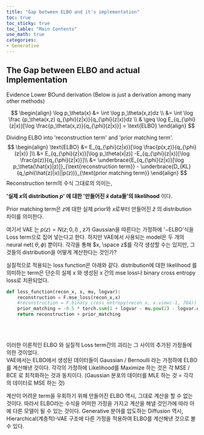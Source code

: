 ```yaml
---
title: "Gap between ELBO and it's implementation"
toc: true
toc_sticky: true
toc_lable: "Main Contents"
use_math: true
categories:
- Generative
---
```


## The Gap between ELBO and actual Implementation

Evidence Lower BOund derivation 
(Below is just a derivation among many other methods)

$$
\begin{align}
 \log p_\theta(x) &= \int \log p_\theta(x,z)dz \\
&= \int \log \frac {p_\theta(x,z) q_{\phi}(z|x)}{q_{\phi}(z|x)}dz \\
& \geq \log E_{q_{\phi}(z|x)}[\log \frac{p_\theta(x,z)}{q_{\phi}(z|x)}] = \text{ELBO}
\end{align}
$$


Dividing ELBO into 'reconstruction term' and 'prior matching term'. 
$$
\begin{align}
\text{ELBO} &= E_{q_{\phi}(z|x)}[\log \frac{p(x,z)}{q_{\phi}(z|x)} ]\\
		&= E_{q_{\phi}(z|x)}[\log p_\theta(x|z)] -E_{q_{\phi}(z|x)}[\log \frac{p(z)}{q_{\phi}(z|x)}]\\
		&= \underbrace{E_{q_{\phi}(z|x)}[\log p_\theta(\hat{x}|z)]}_{\text{reconstruction term}} - \underbrace{D_{KL}(q_\phi(\hat{z}|x)||p(z))}_{\text{prior matching term}}
\end{align}
$$
Reconstruction term의 수식 그대로의 의미는,

**'실제 $x$의 distribution $p$' 에 대한 '만들어진 $\hat{x}$ data들'의 likelihood** 이다.

Prior matching term은 $z$에 대한 실제 prior와 $x$로부터 만들어진 $\hat{z}$ 의 distribution 차이를 의미한다. 

여기서 VAE 는 $p(z)=N(z;0,I)$ , z가 Gaussian을 따른다는 가정하에 '$-\text{ELBO}$'식을 Loss term으로 집어 넣는다고 한다. 하지만 VAE에서 사용되는 model은 두 개의 neural net( $\theta, \phi$) 뿐이다. 각각을 통해 $x, \space z$를 각각 생성할 수는 있지만, 그것들의 distribution을 어떻게 계산한다는 것인가?

 실질적으로 적용되는 loss function은 아래와 같다. distribution에 대한 likelihood 를 의미하는 term은 단순히 실제 x 와 생성된 x 간의 mse loss나 binary cross entropy loss로 치환되었다.

```python
def loss_function(recon_x, x, mu, logvar):
    reconstruction = F.mse_loss(recon_x,x)
    #reconstruction = F.binary_cross_entropy(recon_x, x.view(-1, 784))
    prior_matching = -0.5 * torch.sum(1 + logvar - mu.pow(2) - logvar.exp())
    return reconstruction + prior_matching
```

<br/><br/>



이러한 이론적인 ELBO 와 실질적 Loss term간의 괴리는 그 사이의 추가된 가정들에 의한 것이었다.    
VAE에서는 ELBO에서 생성된 데이터들이 Gaussian / Bernoulli 라는 가정하에 ELBO를 계산해낸 것이다. 각각의 가정하에 Likelihood를 Maximize 하는 것은 각 MSE / BCE 로 최적화하는 것과 동치이다. (Gaussian 분포의 데이터를 MLE 하는 것 = 각각의 데이터로 MSE 하는 것)



계산이 어려운 term을 우회하기 위해 만들어진 ELBO 역시, 그대로 계산을 할 수 없는 것이다. 따라서 ELBO라는 수식을 어떠한 가정을 가지고 계산을 해낼 것인가에 따라 아예 다른 모델이 될 수 있는 것이다. Generative 분야를 압도하는 Diffusion 역시, Hierarchical(계층적)-VAE 구조에 다른 가정을 적용하여 ELBO를 계산해낸 것으로 볼 수 있다.



 



<!--

ELBO를 최대화 함으로서 $p_\theta(x)$ 를 최대화 한다는 것은,  $\theta$ 로 생성된 data의 distribution   

-->


